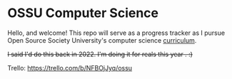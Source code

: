 # OSSU Computer Science

Hello, and welcome! This repo will serve as a progress tracker as I pursue Open Source Society University's computer science [curriculum](https://github.com/ossu/computer-science#curriculum). 

~~I said I'd do this back in 2022. I'm doing it for reals this year . :)~~

Trello: https://trello.com/b/NFBOjJyq/ossu
